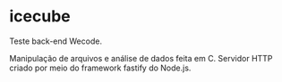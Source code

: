 # icecube
Teste back-end Wecode.

Manipulação de arquivos e análise de dados feita em C.
Servidor HTTP criado por meio do framework fastify do Node.js.
